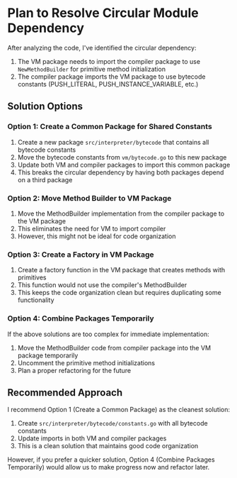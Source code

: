 # Plan to Resolve Circular Module Dependency

After analyzing the code, I've identified the circular dependency:

1. The VM package needs to import the compiler package to use `NewMethodBuilder` for primitive method initialization
2. The compiler package imports the VM package to use bytecode constants (PUSH_LITERAL, PUSH_INSTANCE_VARIABLE, etc.)

## Solution Options

### Option 1: Create a Common Package for Shared Constants

1. Create a new package `src/interpreter/bytecode` that contains all bytecode constants
2. Move the bytecode constants from `vm/bytecode.go` to this new package
3. Update both VM and compiler packages to import this common package
4. This breaks the circular dependency by having both packages depend on a third package

### Option 2: Move Method Builder to VM Package

1. Move the MethodBuilder implementation from the compiler package to the VM package
2. This eliminates the need for VM to import compiler
3. However, this might not be ideal for code organization

### Option 3: Create a Factory in VM Package

1. Create a factory function in the VM package that creates methods with primitives
2. This function would not use the compiler's MethodBuilder
3. This keeps the code organization clean but requires duplicating some functionality

### Option 4: Combine Packages Temporarily

If the above solutions are too complex for immediate implementation:

1. Move the MethodBuilder code from compiler package into the VM package temporarily
2. Uncomment the primitive method initializations
3. Plan a proper refactoring for the future

## Recommended Approach

I recommend Option 1 (Create a Common Package) as the cleanest solution:

1. Create `src/interpreter/bytecode/constants.go` with all bytecode constants
2. Update imports in both VM and compiler packages
3. This is a clean solution that maintains good code organization

However, if you prefer a quicker solution, Option 4 (Combine Packages Temporarily) would allow us to make progress now and refactor later.
